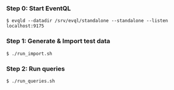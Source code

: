 ### Step 0: Start EventQL

    $ evqld --datadir /srv/evql/standalone --standalone --listen localhost:9175


### Step 1: Generate & Import test data

    $ ./run_import.sh


### Step 2: Run queries

    $ ./run_queries.sh

